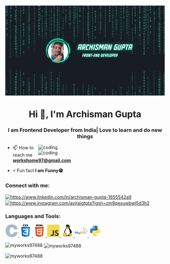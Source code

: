 ![logo](https://github.com/Myworks97488/Myworks97488/blob/main/ggggg.png)
<h1 align="center">Hi 👋, I'm Archisman Gupta</h1>
<h3 align="center">I am Frontend Developer from India| Love to learn and do new things</h3>
<img align="right" alt="coding"width="400"src="<img align="right" alt="coding" width="400" src="https://github.com/Myworks97488/Myworks97488/blob/main/code-coding.gif?raw=true"/>


<p align="left"><img align="right" alt="coding" width="400" src="https://raw.githubusercontent.com/Myworks97488/Myworks97488/main/code-coding.gif" />

- 📫 How to reach me **workshome97@gmail.com**

- ⚡ Fun fact **I am Funny😁**

<h3 align="left">Connect with me:</h3>
<p align="left">
<a href="https://linkedin.com/in/https://www.linkedin.com/in/archisman-gupta-1655542a9" target="blank"><img align="center" src="https://raw.githubusercontent.com/rahuldkjain/github-profile-readme-generator/master/src/images/icons/Social/linked-in-alt.svg" alt="https://www.linkedin.com/in/archisman-gupta-1655542a9" height="30" width="40" /></a>
<a href="https://instagram.com/https://www.instagram.com/avirajgtpta?igsh=zm9qexuwbwl5d3h2" target="blank"><img align="center" src="https://raw.githubusercontent.com/rahuldkjain/github-profile-readme-generator/master/src/images/icons/Social/instagram.svg" alt="https://www.instagram.com/avirajgtpta?igsh=zm9qexuwbwl5d3h2" height="30" width="40" /></a>
</p>

<h3 align="left">Languages and Tools:</h3>
<p align="left"> <a href="https://www.cprogramming.com/" target="_blank" rel="noreferrer"> <img src="https://raw.githubusercontent.com/devicons/devicon/master/icons/c/c-original.svg" alt="c" width="40" height="40"/> </a> <a href="https://www.w3schools.com/css/" target="_blank" rel="noreferrer"> <img src="https://raw.githubusercontent.com/devicons/devicon/master/icons/css3/css3-original-wordmark.svg" alt="css3" width="40" height="40"/> </a> <a href="https://www.w3.org/html/" target="_blank" rel="noreferrer"> <img src="https://raw.githubusercontent.com/devicons/devicon/master/icons/html5/html5-original-wordmark.svg" alt="html5" width="40" height="40"/> </a> <a href="https://developer.mozilla.org/en-US/docs/Web/JavaScript" target="_blank" rel="noreferrer"> <img src="https://raw.githubusercontent.com/devicons/devicon/master/icons/javascript/javascript-original.svg" alt="javascript" width="40" height="40"/> </a> <a href="https://www.linux.org/" target="_blank" rel="noreferrer"> <img src="https://raw.githubusercontent.com/devicons/devicon/master/icons/linux/linux-original.svg" alt="linux" width="40" height="40"/> </a> <a href="https://www.mysql.com/" target="_blank" rel="noreferrer"> <img src="https://raw.githubusercontent.com/devicons/devicon/master/icons/mysql/mysql-original-wordmark.svg" alt="mysql" width="40" height="40"/> </a> <a href="https://www.python.org" target="_blank" rel="noreferrer"> <img src="https://raw.githubusercontent.com/devicons/devicon/master/icons/python/python-original.svg" alt="python" width="40" height="40"/> </a> </p>

<p><img align="left" src="https://github-readme-stats.vercel.app/api/top-langs?username=myworks97488&show_icons=true&locale=en&layout=compact" alt="myworks97488" /></p>

<p>&nbsp;<img align="center" src="https://github-readme-stats.vercel.app/api?username=myworks97488&show_icons=true&locale=en" alt="myworks97488" /></p>

<p><img align="center" src="https://github-readme-streak-stats.herokuapp.com/?user=myworks97488&" alt="myworks97488" /></p>
